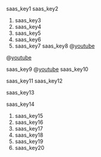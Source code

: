saas_key1
saas_key2
1. saas_key3
2. saas_key4
3. saas_key5
4. saas_key6
5. saas_key7
saas_key8
@[youtube](7fnuSIfFap0)

@[youtube](KUln2DXU5VE)

saas_key9
@[youtube](b2-5XaByaO4)
saas_key10


saas_key11
saas_key12


saas_key13


saas_key14


1. saas_key15
2. saas_key16
3. saas_key17
4. saas_key18
5. saas_key19
6. saas_key20
